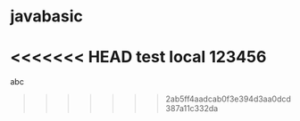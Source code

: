 # javabasic
<<<<<<< HEAD
test local
123456
=======
abc
>>>>>>> 2ab5ff4aadcab0f3e394d3aa0dcd387a11c332da
